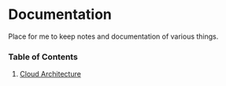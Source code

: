 # Documentation

Place for me to keep notes and documentation of various things.

### Table of Contents

1. [Cloud Architecture](Cloud-Architecture-Patterns/Scalability.md)
